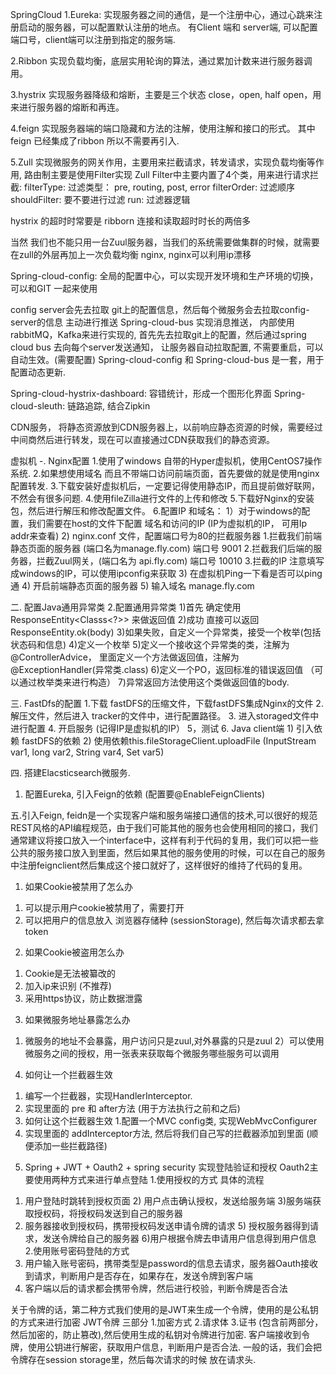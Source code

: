 SpringCloud
1.Eureka: 实现服务器之间的通信，是一个注册中心，通过心跳来注册启动的服务器，可以配置默认注册的地点。 有Client 端和 server端, 可以配置端口号，client端可以注册到指定的服务端.

2.Ribbon 实现负载均衡，底层实用轮询的算法，通过累加计数来进行服务器调用。

3.hystrix 实现服务器降级和熔断，主要是三个状态 close，open, half open，用来进行服务器的熔断和再连。

4.feign 实现服务器端的端口隐藏和方法的注解，使用注解和接口的形式。 其中feign 已经集成了ribbon 所以不需要再引入.

5.Zull 实现微服务的网关作用，主要用来拦截请求，转发请求，实现负载均衡等作用, 路由制主要是使用Filter实现 Zull Filter中主要内置了4个类，用来进行请求拦截: filterType: 过滤类型： pre, routing, post, error filterOrder: 过滤顺序 shouldFilter: 要不要进行过滤 run: 过滤器逻辑

hystrix 的超时时常要是 ribborn 连接和读取超时时长的两倍多

当然 我们也不能只用一台Zuul服务器，当我们的系统需要做集群的时候，就需要在zull的外层再加上一次负载均衡 nginx, nginx可以利用ip漂移

Spring-cloud-config: 全局的配置中心，可以实现开发环境和生产环境的切换，可以和GIT 一起来使用

config server会先去拉取 git上的配置信息，然后每个微服务会去拉取config-server的信息
主动进行推送 Spring-cloud-bus 实现消息推送， 内部使用rabbitMQ，Kafka来进行实现的, 首先先去拉取git上的配置，然后通过spring cloud bus 去向每个server发送通知， 让服务器自动拉取配置, 不需要重启，可以自动生效。(需要配置) Spring-cloud-config 和 Spring-cloud-bus 是一套，用于配置动态更新.

Spring-cloud-hystrix-dashboard: 容错统计，形成一个图形化界面 Spring-cloud-sleuth: 链路追踪, 结合Zipkin

CDN服务， 将静态资源放到CDN服务器上，以前响应静态资源的时候，需要经过中间商然后进行转发，现在可以直接通过CDN获取我们的静态资源。

虚拟机
-. Nginx配置 1.使用了windows 自带的Hyper虚拟机，使用CentOS7操作系统. 2.如果想使用域名 而且不带端口访问前端页面，首先要做的就是使用nginx配置转发. 3.下载安装好虚拟机后，一定要记得使用静态IP，而且提前做好联网，不然会有很多问题. 4.使用fileZilla进行文件的上传和修改 5.下载好Nginx的安装包，然后进行解压和修改配置文件。 6.配置IP 和域名： 1）对于windows的配置，我们需要在host的文件下配置 域名和访问的IP (IP为虚拟机的IP， 可用Ip addr来查看) 2) nginx.conf 文件，配置端口号为80的拦截服务器 1.拦截我们前端静态页面的服务器 (端口名为manage.fly.com) 端口号 9001 2.拦截我们后端的服务器，拦截Zuul网关，(端口名为 api.fly.com) 端口号 10010 3.拦截的IP 注意填写成windows的IP，可以使用ipconfig来获取 3) 在虚拟机Ping一下看是否可以ping通 4) 开启前端静态页面的服务器 5) 输入域名 manage.fly.com

二. 配置Java通用异常类 2.配置通用异常类 1)首先 确定使用ResponseEntity<Classs<?>> 来做返回值 2)成功 直接可以返回 ResponseEntity.ok(body) 3)如果失败，自定义一个异常类，接受一个枚举(包括状态码和信息) 4)定义一个枚举 5)定义一个接收这个异常类的类，注解为 @ControllerAdvice， 里面定义一个方法做返回值，注解为@ExceptionHandler(异常类.class) 6)定义一个PO，返回标准的错误返回值 （可以通过枚举类来进行构造） 7)异常返回方法使用这个类做返回值的body.

三. FastDfs的配置 1.下载 fastDFS的压缩文件，下载fastDFS集成Nginx的文件 2. 解压文件，然后进入 tracker的文件中，进行配置路径。 3. 进入storaged文件中进行配置 4. 开启服务 (记得IP是虚拟机的IP） 5，测试 6. Java client端 1) 引入依赖 fastDFS的依赖 2) 使用依赖this.fileStorageClient.uploadFile (InputStream var1, long var2, String var4, Set var5)

四. 搭建Elacsticsearch微服务.
  1. 配置Eureka, 引入Feign的依赖 (配置要@EnableFeignClients)

五.引入Feign, feidn是一个实现客户端和服务端接口通信的技术,可以很好的规范REST风格的API编程规范，由于我们可能其他的服务也会使用相同的接口，我们通常建议将接口放入一个interface中，这样有利于代码的复用，我们可以把一些公共的服务接口放入到里面，然后如果其他的服务使用的时候，可以在自己的服务中注册feignclient然后集成这个接口就好了，这样很好的维持了代码的复用。


1. 如果Cookie被禁用了怎么办
  1) 可以提示用户cookie被禁用了，需要打开
  2) 可以把用户的信息放入 浏览器存储种 (sessionStorage), 然后每次请求都去拿token
  
2. 如果Cookie被盗用怎么办
  1) Cookie是无法被纂改的
  2) 加入ip来识别 (不推荐)
  3) 采用https协议，防止数据泄露

3. 如果微服务地址暴露怎么办
  1) 微服务的地址不会暴露，用户访问只是zuul,对外暴露的只是zuul
  2）可以使用微服务之间的授权，用一张表来获取每个微服务哪些服务可以调用
  
4. 如何让一个拦截器生效
  1) 编写一个拦截器，实现HandlerInterceptor.
  2) 实现里面的 pre 和 after方法 (用于方法执行之前和之后)
  3) 如何让这个拦截器生效 1.配置一个MVC config类, 实现WebMvcConfigurer
  4) 实现里面的 addInterceptor方法, 然后将我们自己写的拦截器添加到里面 (顺便添加一些拦截路径)
  
5. Spring + JWT + Oauth2 + spring security 实现登陆验证和授权
 Oauth2主要使用两种方式来进行单点登陆 
 1.使用授权的方式 具体的流程
  1) 用户登陆时跳转到授权页面 2) 用户点击确认授权，发送给服务端 3)服务端获取授权码，将授权码发送到自己的服务器
  4) 服务器接收到授权码，携带授权码发送申请令牌的请求 5) 授权服务器得到请求，发送令牌给自己的服务器 6)用户根据令牌去申请用户信息得到用户信息
 2.使用账号密码登陆的方式
  1) 用户输入账号密码，携带类型是password的信息去请求，服务器Oauth接收到请求，判断用户是否存在，如果存在，发送令牌到客户端
  2) 客户端以后的请求都会携带令牌，然后进行校验，判断令牌是否合法
  
 关于令牌的话，第二种方式我们使用的是JWT来生成一个令牌，使用的是公私钥的方式来进行加密
 JWT令牌 三部分 1.加密方式 2.请求体 3.证书 (包含前两部分，然后加密的，防止篡改),然后使用生成的私钥对令牌进行加密.
 客户端接收到令牌，使用公钥进行解密，获取用户信息，判断用户是否合法. 一般的话，我们会把令牌存在session storage里，然后每次请求的时候
 放在请求头.
  
  
